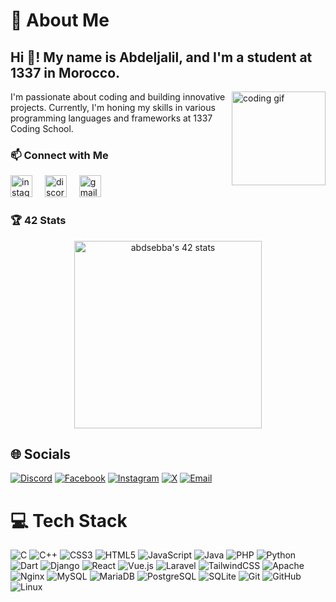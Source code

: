 # 💫 About Me
<h2 align="left">Hi 👋! My name is Abdeljalil, and I'm a student at 1337 in Morocco.</h2>

<div align="left">
  <img align="right" height="150" src="https://media.giphy.com/media/v1.Y2lkPTc5MGI3NjExdXVudTJ0M3B0NWEycmJhbzI3cjJmNzNrNTNidWswM2Izd2sxdDVoYSZlcD12MV9naWZzX3NlYXJjaCZjdD1n/bGgsc5mWoryfgKBx1u/giphy.gif" alt="coding gif" />
  <p>I'm passionate about coding and building innovative projects. Currently, I'm honing my skills in various programming languages and frameworks at 1337 Coding School.</p>
  
</div>

<div align="left">
  <h3>📫 Connect with Me</h3>
  <a href="https://instagram.com/its_abdeljalil47"><img src="https://img.shields.io/badge/Instagram-%23E4405F.svg?logo=Instagram&logoColor=white" height="35" alt="instagram logo" /></a>
  <img width="12" />
  <a href="https://discord.gg/yajooor"><img src="https://img.shields.io/badge/Discord-%237289DA.svg?logo=discord&logoColor=white" height="35" alt="discord logo" /></a>
  <img width="12" />
  <a href="mailto:abdsebba@student.1337.ma"><img src="https://img.shields.io/badge/Email-D14836?logo=gmail&logoColor=white" height="35" alt="gmail logo" /></a>
</div>

<div align="left">
  <h3>🏆 42 Stats</h3>
<div style="text-align: center;">
    <a href="https://github.com/oakoudad/badge42">
        <img src="https://badge.mediaplus.ma/darkblue/abdsebba" alt="abdsebba's 42 stats" style="width: 300px; height: auto;" />
    </a>
</div>
</div>

## 🌐 Socials
[![Discord](https://img.shields.io/badge/Discord-%237289DA.svg?logo=discord&logoColor=white)](https://discord.gg/yajooor)
[![Facebook](https://img.shields.io/badge/Facebook-%231877F2.svg?logo=Facebook&logoColor=white)](https://facebook.com/Abde%20Ljalil)
[![Instagram](https://img.shields.io/badge/Instagram-%23E4405F.svg?logo=Instagram&logoColor=white)](https://instagram.com/its_abdeljalil47)
[![X](https://img.shields.io/badge/X-black.svg?logo=X&logoColor=white)](https://x.com/@Abdeljalil_47)
[![Email](https://img.shields.io/badge/Email-D14836?logo=gmail&logoColor=white)](mailto:abdsebba@student.1337.ma)

# 💻 Tech Stack
![C](https://img.shields.io/badge/c-%2300599C.svg?style=for-the-badge&logo=c&logoColor=white)
![C++](https://img.shields.io/badge/c++-%2300599C.svg?style=for-the-badge&logo=c%2B%2B&logoColor=white)
![CSS3](https://img.shields.io/badge/css3-%231572B6.svg?style=for-the-badge&logo=css3&logoColor=white)
![HTML5](https://img.shields.io/badge/html5-%23E34F26.svg?style=for-the-badge&logo=html5&logoColor=white)
![JavaScript](https://img.shields.io/badge/javascript-%23323330.svg?style=for-the-badge&logo=javascript&logoColor=%23F7DF1E)
![Java](https://img.shields.io/badge/java-%23ED8B00.svg?style=for-the-badge&logo=openjdk&logoColor=white)
![PHP](https://img.shields.io/badge/php-%23777BB4.svg?style=for-the-badge&logo=php&logoColor=white)
![Python](https://img.shields.io/badge/python-3670A0?style=for-the-badge&logo=python&logoColor=ffdd54)
![Dart](https://img.shields.io/badge/dart-%230175C2.svg?style=for-the-badge&logo=dart&logoColor=white)
![Django](https://img.shields.io/badge/django-%23092E20.svg?style=for-the-badge&logo=django&logoColor=white)
![React](https://img.shields.io/badge/react-%2320232a.svg?style=for-the-badge&logo=react&logoColor=%2361DAFB)
![Vue.js](https://img.shields.io/badge/vue.js-%2335495e.svg?style=for-the-badge&logo=vuedotjs&logoColor=%234FC08D)
![Laravel](https://img.shields.io/badge/laravel-%23FF2D20.svg?style=for-the-badge&logo=laravel&logoColor=white)
![TailwindCSS](https://img.shields.io/badge/tailwindcss-%2338B2AC.svg?style=for-the-badge&logo=tailwind-css&logoColor=white)
![Apache](https://img.shields.io/badge/apache-%23D42029.svg?style=for-the-badge&logo=apache&logoColor=white)
![Nginx](https://img.shields.io/badge/nginx-%23009639.svg?style=for-the-badge&logo=nginx&logoColor=white)
![MySQL](https://img.shields.io/badge/mysql-4479A1.svg?style=for-the-badge&logo=mysql&logoColor=white)
![MariaDB](https://img.shields.io/badge/MariaDB-003545?style=for-the-badge&logo=mariadb&logoColor=white)
![PostgreSQL](https://img.shields.io/badge/postgresql-%23316192.svg?style=for-the-badge&logo=postgresql&logoColor=white)
![SQLite](https://img.shields.io/badge/sqlite-%2307405e.svg?style=for-the-badge&logo=sqlite&logoColor=white)
![Git](https://img.shields.io/badge/git-%23F05033.svg?style=for-the-badge&logo=git&logoColor=white)
![GitHub](https://img.shields.io/badge/github-%23121011.svg?style=for-the-badge&logo=github&logoColor=white)
![Linux](https://img.shields.io/badge/Linux-FCC624?style=for-the-badge&logo=linux&logoColor=black)

